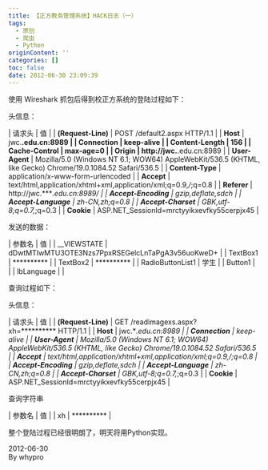 ```yaml
---
title: 【正方教务管理系统】HACK日志（一）
tags:
  - 原创
  - 爬虫
  - Python
originContent: ''
categories: []
toc: false
date: 2012-06-30 23:09:39
---
```


使用 Wireshark 抓包后得到校正方系统的登陆过程如下：

头信息：

| 请求头 | 值 |
| **(Request-Line)** | POST /default2.aspx HTTP/1.1 |
| **Host** | jwc.****.edu.cn:8989 |
| **Connection** | keep-alive |
| **Content-Length** | 156 |
| **Cache-Control** | max-age=0 |
| **Origin** | http://jwc.****.edu.cn:8989 |
| **User-Agent** | Mozilla/5.0 (Windows NT 6.1; WOW64) AppleWebKit/536.5 (KHTML, like Gecko) Chrome/19.0.1084.52 Safari/536.5 |
| **Content-Type** | application/x-www-form-urlencoded |
| **Accept** | text/html,application/xhtml+xml,application/xml;q=0.9,*/*;q=0.8 |
| **Referer** | http://jwc.****.edu.cn:8989/ |
| **Accept-Encoding** | gzip,deflate,sdch |
| **Accept-Language** | zh-CN,zh;q=0.8 |
| **Accept-Charset** | GBK,utf-8;q=0.7,*;q=0.3 |
| **Cookie** | ASP.NET_SessionId=mrctyyikxevfky55cerpjx45 |

  

发送的数据：

| 参数名 | 值 |
| __VIEWSTATE | dDwtMTIwMTU3OTE3Nzs7PpxRSEGelcLnTaPgA3v56uoKweD+ |
| TextBox1 | \*\*\*\*\*\*\*\*\*\* |
| TextBox2 | \*\*\*\*\*\*\*\*\*\* |
| RadioButtonList1 | 学生 |
| Button1 |   |
| lbLanguage |  |

  

查询过程如下：

头信息：

| 请求头 | 值 |
| **(Request-Line)** | GET /readimagexs.aspx?xh=********** HTTP/1.1 |
| **Host** | jwc.****.edu.cn:8989 |
| **Connection** | keep-alive |
| **User-Agent** | Mozilla/5.0 (Windows NT 6.1; WOW64) AppleWebKit/536.5 (KHTML, like Gecko) Chrome/19.0.1084.52 Safari/536.5 |
| **Accept** | text/html,application/xhtml+xml,application/xml;q=0.9,*/*;q=0.8 |
| **Accept-Encoding** | gzip,deflate,sdch |
| **Accept-Language** | zh-CN,zh;q=0.8 |
| **Accept-Charset** | GBK,utf-8;q=0.7,*;q=0.3 |
| **Cookie** | ASP.NET_SessionId=mrctyyikxevfky55cerpjx45 |

查询字符串

| 参数名 | 值 |
| xh | \*\*\*\*\*\*\*\*\*\* |

  

整个登陆过程已经很明朗了，明天将用Python实现。

  

2012-06-30  
By whypro